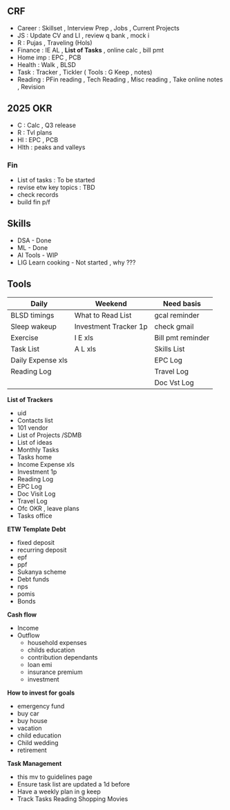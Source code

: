 



## CRF
* Career : Skillset , Interview Prep , Jobs , Current Projects
* JS : Update CV and LI , review q bank , mock i
* R : Pujas , Traveling (Hols)
* Finance : IE AL , **List of Tasks** , online calc , bill pmt 
* Home imp : EPC , PCB 
* Health : Walk , BLSD 
* Task : Tracker , Tickler ( Tools : G Keep , notes)
* Reading : PFin reading , Tech Reading , Misc reading , Take online notes , Revision

## 2025 OKR
* C : Calc , Q3 release 
* R : Tvl plans 
* HI : EPC , PCB 
* Hlth : peaks and valleys

### Fin
- List of tasks : To be started
- revise etw key topics : TBD 
- check records 
- build fin p/f

## Skills
* DSA - Done 
* ML - Done
* AI Tools - WIP 
* LIG Learn cooking - Not started , why ???

## Tools
| Daily             | Weekend               | Need basis        |
|-------------------|-----------------------|-------------------|
| BLSD timings      | What to Read List     | gcal reminder     |
| Sleep wakeup      | Investment Tracker 1p | check gmail       |
| Exercise          | I E xls               | Bill pmt reminder |
| Task List         | A L xls               | Skills List       |
| Daily Expense xls |                       | EPC Log           |
| Reading Log       |                       | Travel Log        |
|                   |                       | Doc Vst Log       |


**List of Trackers**
- uid 
- Contacts list
- 101 vendor 
- List of Projects /SDMB 
- List of ideas
- Monthly Tasks
- Tasks home
- Income Expense xls 
- Investment 1p
- Reading Log
- EPC Log
- Doc Visit Log
- Travel Log
- Ofc OKR , leave plans
- Tasks office

**ETW Template**
**Debt**
* fixed deposit
* recurring deposit
* epf
* ppf
* Sukanya scheme
* Debt funds
* nps
* pomis
* Bonds

**Cash flow**
* Income
* Outflow
  * household expenses
  * childs education 
  * contribution dependants
  * loan emi
  * insurance premium
  * investment 

**How to invest for goals**
* emergency fund
* buy car
* buy house
* vacation 
* child education 
* Child wedding 
* retirement 

**Task Management**
- this mv to guidelines page
- Ensure task list are updated a 1d before 
- Have a weekly plan in g keep 
- Track Tasks Reading Shopping Movies
